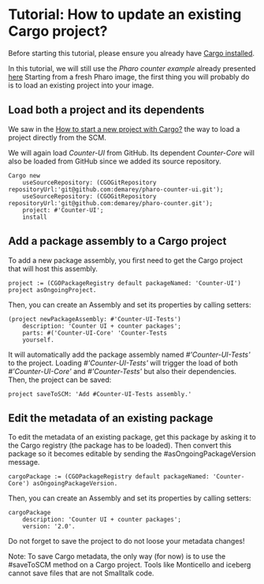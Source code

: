 # Tutorial: How to update an existing Cargo project?

Before starting this tutorial, please ensure you already have [Cargo installed](https://github.com/demarey/cargo#install-cargo).

In this tutorial, we will still use the *Pharo counter example* already presented [here](https://github.com/demarey/cargo/blob/master/tutorial/start-a-new-project.md#counter)
Starting from a fresh Pharo image, the first thing you will probably do is to load an existing project into your image.

## Load both a project and its dependents
We saw in the [How to start a new project with Cargo?](https://github.com/demarey/cargo/blob/master/tutorial/start-a-new-project.md#load-both-a-project-and-its-dependents-from-scm) the way to load a project directly from the SCM.

We will again load *Counter-UI* from GitHub. Its dependent *Counter-Core* will also be loaded from GitHub since we added its source repository.
``` smalltalk
Cargo new 
	useSourceRepository: (CGOGitRepository repositoryUrl:'git@github.com:demarey/pharo-counter-ui.git');
	useSourceRepository: (CGOGitRepository repositoryUrl:'git@github.com:demarey/pharo-counter.git');
	project: #'Counter-UI';
	install
```

## Add a package assembly to a Cargo project
To add a new package assembly, you first need to get the Cargo project that will host this assembly.
``` smalltalk
project := (CGOPackageRegistry default packageNamed: 'Counter-UI') project asOngoingProject.
```

Then, you can create an Assembly and set its properties by calling setters:
``` smalltalk
(project newPackageAssembly: #'Counter-UI-Tests')
	description: 'Counter UI + counter packages';
	parts: #('Counter-UI-Core' 'Counter-Tests
	yourself.
```
It will automatically add the package assembly named *#'Counter-UI-Tests'* to the project. Loading *#'Counter-UI-Tests'* will trigger the load of both *#'Counter-UI-Core'* and *#'Counter-Tests'* but also their dependencies.
Then, the project can be saved:
``` smalltalk
project saveToSCM: 'Add #Counter-UI-Tests assembly.'
```

## Edit the metadata of an existing package
To edit the metadata of an existing package, get this package by asking it to the Cargo registry (the package has to be loaded). Then convert this package so it becomes editable by sending the #asOngoingPackageVersion message.
``` smalltalk
cargoPackage := (CGOPackageRegistry default packageNamed: 'Counter-Core') asOngoingPackageVersion.
```

Then, you can create an Assembly and set its properties by calling setters:
``` smalltalk
cargoPackage 
	description: 'Counter UI + counter packages';
	version: '2.0'.
```
Do not forget to save the project to do not loose your metadata changes!

Note: To save Cargo metadata, the only way (for now) is to use the #saveToSCM method on a Cargo project. Tools like Monticello and iceberg cannot save files that are not Smalltalk code.